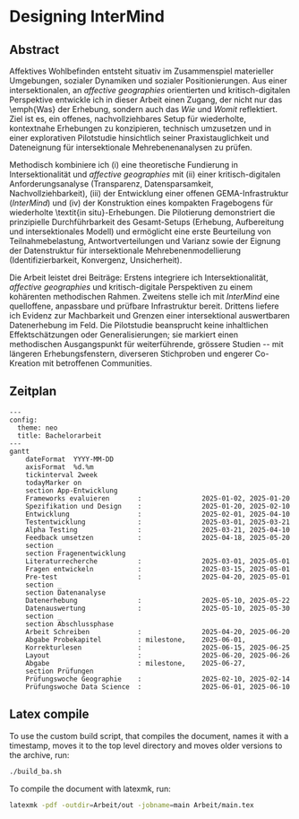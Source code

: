 # Designing InterMind



## Abstract

Affektives Wohlbefinden entsteht situativ im Zusammenspiel materieller Umgebungen, sozialer Dynamiken und sozialer Positionierungen. Aus einer intersektionalen, an *affective geographies* orientierten und kritisch-digitalen Perspektive entwickle ich in dieser Arbeit einen Zugang, der nicht nur das \emph{Was} der Erhebung, sondern auch das *Wie* und *Womit* reflektiert. Ziel ist es, ein offenes, nachvollziehbares Setup für wiederholte, kontextnahe Erhebungen zu konzipieren, technisch umzusetzen und in einer explorativen Pilotstudie hinsichtlich seiner Praxistauglichkeit und Dateneignung für intersektionale Mehrebenenanalysen zu prüfen.

Methodisch kombiniere ich (i) eine theoretische Fundierung in Intersektionalität und *affective geographies* mit (ii) einer kritisch-digitalen Anforderungsanalyse (Transparenz, Datensparsamkeit, Nachvollziehbarkeit), (iii) der Entwicklung einer offenen GEMA-Infrastruktur (*InterMind*) und (iv) der Konstruktion eines kompakten Fragebogens für wiederholte \textit{in situ}-Erhebungen. Die Pilotierung demonstriert die prinzipielle Durchführbarkeit des Gesamt-Setups (Erhebung, Aufbereitung und intersektionales Modell) und ermöglicht eine erste Beurteilung von Teilnahmebelastung, Antwortverteilungen und Varianz sowie der Eignung der Datenstruktur für intersektionale Mehrebenenmodellierung (Identifizierbarkeit, Konvergenz, Unsicherheit).

Die Arbeit leistet drei Beiträge: Erstens integriere ich Intersektionalität, *affective geographies* und kritisch-digitale Perspektiven zu einem kohärenten methodischen Rahmen. Zweitens stelle ich mit *InterMind* eine quelloffene, anpassbare und prüfbare Infrastruktur bereit. Drittens liefere ich Evidenz zur Machbarkeit und Grenzen einer intersektional auswertbaren Datenerhebung im Feld. Die Pilotstudie beansprucht keine inhaltlichen Effektschätzungen oder Generalisierungen; sie markiert einen methodischen Ausgangspunkt für weiterführende, grössere Studien -- mit längeren Erhebungsfenstern, diverseren Stichproben und engerer Co-Kreation mit betroffenen Communities.






## Zeitplan

```mermaid
---
config:
  theme: neo
  title: Bachelorarbeit
---
gantt
    dateFormat  YYYY-MM-DD
    axisFormat  %d.%m
    tickinterval 2week
    todayMarker on
    section App-Entwicklung
    Frameworks evaluieren       :               2025-01-02, 2025-01-20
    Spezifikation und Design    :               2025-01-20, 2025-02-10
    Entwicklung                 :               2025-02-01, 2025-04-10
    Testentwicklung             :               2025-03-01, 2025-03-21
    Alpha Testing               :               2025-03-21, 2025-04-10
    Feedback umsetzen           :               2025-04-18, 2025-05-20
    section _ 
    section Fragenentwicklung
    Literaturrecherche          :               2025-03-01, 2025-05-01
    Fragen entwickeln           :               2025-03-15, 2025-05-01
    Pre-test                    :               2025-04-20, 2025-05-01
    section _ 
    section Datenanalyse
    Datenerhebung               :               2025-05-10, 2025-05-22
    Datenauswertung             :               2025-05-10, 2025-05-30
    section _ 
    section Abschlussphase
    Arbeit Schreiben            :               2025-04-20, 2025-06-20
    Abgabe Probekapitel         : milestone,    2025-06-01, 
    Korrekturlesen              :               2025-06-15, 2025-06-25
    Layout                      :               2025-06-20, 2025-06-26
    Abgabe                      : milestone,    2025-06-27,
    section Prüfungen
    Prüfungswoche Geographie    :               2025-02-10, 2025-02-14
    Prüfungswoche Data Science  :               2025-06-01, 2025-06-10
```


## Latex compile


To use the custom build script, that compiles the document, names it with a timestamp, moves it to the top level directory and moves older versions to the archive, run:

```bash
./build_ba.sh
```

To compile the document with latexmk, run:

```bash
latexmk -pdf -outdir=Arbeit/out -jobname=main Arbeit/main.tex
```

